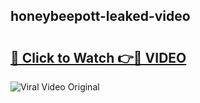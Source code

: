 ## honeybeepott-leaked-video 

# <h2><a href="http://freeplayer.one?title=honeybeepott-leaked-video&ref=21J">🔗 Click to Watch 👉🔴 VIDEO</a></h2>

<a href="http://freeplayer.one?title=honeybeepott-leaked-video&ref=21J" rel="nofollow" data-target="animated-image.originalLink"><img src="https://i.ibb.co.com/xMMVF88/686577567.gif" alt="Viral Video Original" style="max-width: 100%; display: inline-block;" data-target="animated-image.originalImage"></a>

